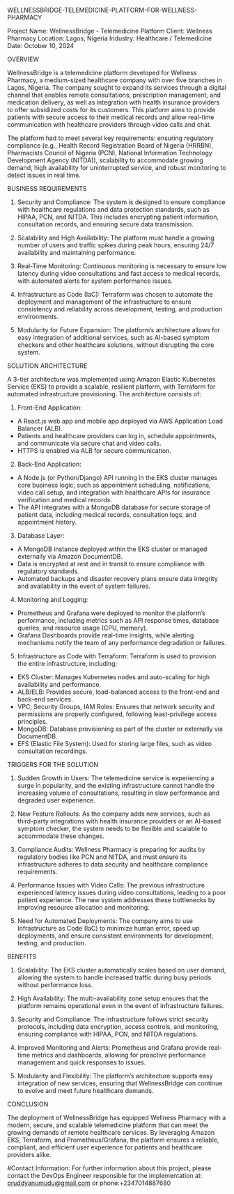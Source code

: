 WELLNESSBRIDGE-TELEMEDICINE-PLATFORM-FOR-WELLNESS-PHARMACY

Project Name: WellnessBridge - Telemedicine Platform
Client: Wellness Pharmacy
Location: Lagos, Nigeria
Industry: Healthcare / Telemedicine
Date: October 10, 2024

OVERVIEW


WellnessBridge is a telemedicine platform developed for Wellness Pharmacy, a medium-sized healthcare company with over five branches in Lagos, Nigeria. The company sought to expand its services through a digital channel that enables remote consultations, prescription management, and medication delivery, as well as integration with health insurance providers to offer subsidized costs for its customers. This platform aims to provide patients with secure access to their medical records and allow real-time communication with healthcare providers through video calls and chat.

The platform had to meet several key requirements: ensuring regulatory compliance (e.g., Health Record Registration Board of Nigeria (HRRBN), Pharmacists Council of Nigeria (PCN), National Information Technology Development Agency (NITDA)), scalability to accommodate growing demand, high availability for uninterrupted service, and robust monitoring to detect issues in real time.


BUSINESS REQUIREMENTS

1. Security and Compliance:
The system is designed to ensure compliance with healthcare regulations and data protection standards, such as HIPAA, PCN, and NITDA. This includes encrypting patient information, consultation records, and ensuring secure data transmission.

2. Scalability and High Availability:
The platform must handle a growing number of users and traffic spikes during peak hours, ensuring 24/7 availability and maintaining performance.

3. Real-Time Monitoring:
Continuous monitoring is necessary to ensure low latency during video consultations and fast access to medical records, with automated alerts for system performance issues.

4. Infrastructure as Code (IaC):
Terraform was chosen to automate the deployment and management of the infrastructure to ensure consistency and reliability across development, testing, and production environments.

5. Modularity for Future Expansion:
The platform’s architecture allows for easy integration of additional services, such as AI-based symptom checkers and other healthcare solutions, without disrupting the core system.


SOLUTION ARCHITECTURE

A 3-tier architecture was implemented using Amazon Elastic Kubernetes Service (EKS) to provide a scalable, resilient platform, with Terraform for automated infrastructure provisioning. The architecture consists of:

1. Front-End Application:
* A React.js web app and mobile app deployed via AWS Application Load Balancer (ALB).
* Patients and healthcare providers can log in, schedule appointments, and communicate via secure chat and video calls.
* HTTPS is enabled via ALB for secure communication.

2. Back-End Application:
* A Node.js (or Python/Django) API running in the EKS cluster manages core business logic, such as appointment scheduling, notifications, video call setup, and integration with healthcare APIs for insurance verification and medical records.
* The API integrates with a MongoDB database for secure storage of patient data, including medical records, consultation logs, and appointment history.

3. Database Layer:
* A MongoDB instance deployed within the EKS cluster or managed externally via Amazon DocumentDB.
* Data is encrypted at rest and in transit to ensure compliance with regulatory standards.
* Automated backups and disaster recovery plans ensure data integrity and availability in the event of system failures.

4. Monitoring and Logging:
* Prometheus and Grafana were deployed to monitor the platform’s performance, including metrics such as API response times, database queries, and resource usage (CPU, memory).
* Grafana Dashboards provide real-time insights, while alerting mechanisms notify the team of any performance degradation or failures.

5. Infrastructure as Code with Terraform: Terraform is used to provision the entire infrastructure, including:
* EKS Cluster: Manages Kubernetes nodes and auto-scaling for high availability and performance.
* ALB/ELB: Provides secure, load-balanced access to the front-end and back-end services.
* VPC, Security Groups, IAM Roles: Ensures that network security and permissions are properly configured, following least-privilege access principles.
* MongoDB: Database provisioning as part of the cluster or externally via DocumentDB.
* EFS (Elastic File System): Used for storing large files, such as video consultation recordings.


TRIGGERS FOR THE SOLUTION

1. Sudden Growth in Users:
The telemedicine service is experiencing a surge in popularity, and the existing infrastructure cannot handle the increasing volume of consultations, resulting in slow performance and degraded user experience.

2. New Feature Rollouts:
As the company adds new services, such as third-party integrations with health insurance providers or an AI-based symptom checker, the system needs to be flexible and scalable to accommodate these changes.

3. Compliance Audits:
Wellness Pharmacy is preparing for audits by regulatory bodies like PCN and NITDA, and must ensure its infrastructure adheres to data security and healthcare compliance requirements.

4. Performance Issues with Video Calls:
The previous infrastructure experienced latency issues during video consultations, leading to a poor patient experience. The new system addresses these bottlenecks by improving resource allocation and monitoring.

5. Need for Automated Deployments:
The company aims to use Infrastructure as Code (IaC) to minimize human error, speed up deployments, and ensure consistent environments for development, testing, and production.

BENEFITS

1. Scalability:
The EKS cluster automatically scales based on user demand, allowing the system to handle increased traffic during busy periods without performance loss.

2. High Availability:
The multi-availability zone setup ensures that the platform remains operational even in the event of infrastructure failures.

3. Security and Compliance:
The infrastructure follows strict security protocols, including data encryption, access controls, and monitoring, ensuring compliance with HIPAA, PCN, and NITDA regulations.

4. Improved Monitoring and Alerts:
Prometheus and Grafana provide real-time metrics and dashboards, allowing for proactive performance management and quick responses to issues.

5. Modularity and Flexibility:
The platform’s architecture supports easy integration of new services, ensuring that WellnessBridge can continue to evolve and meet future healthcare demands.



CONCLUSION

The deployment of WellnessBridge has equipped Wellness Pharmacy with a modern, secure, and scalable telemedicine platform that can meet the growing demands of remote healthcare services. By leveraging Amazon EKS, Terraform, and Prometheus/Grafana, the platform ensures a reliable, compliant, and efficient user experience for patients and healthcare providers alike.

#Contact Information:
For further information about this project, please contact the DevOps Engineer responsible for the implementation at: pruddyanumudu@gmail.com or phone:+2347014887680


 